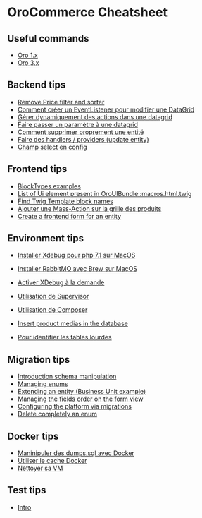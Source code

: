 OroCommerce Cheatsheet
======================

Useful commands
-------------------------

* [Oro 1.x](command/oro1.md)
* [Oro 3.x](command/oro3.md)

Backend tips
------------

* [Remove Price filter and sorter](backend/remove-price-filter.md)
* [Comment créer un EventListener pour modifier une DataGrid](backend/event-listener-datagrid.md)
* [Gérer dynamiquement des actions dans une datagrid](backend/dynamic-action-datagrid.md)
* [Faire passer un paramètre à une datagrid](backend/pass-param-to-datagrid.md)
* [Comment supprimer proprement une entité](backend/delete-entity.md)
* [Faire des handlers / providers (update entity)](backend/handler-provider-update.md)
* [Champ select en config ](backend/oro-config-select-type.md)

Frontend tips
------------

* [BlockTypes examples](frontend/BlockTypes.md)
* [List of Ui element present in OroUIBundle::macros.html.twig](frontend/ElementList.md)
* [Find Twig Template block names](frontend/findblockname.md)
* [Ajouter une Mass-Action sur la grille des produits](frontend/mass-actions.md)
* [Create a frontend form for an entity](frontend/form.md)

Environment tips
------------

* [Installer Xdebug pour php 7.1 sur MacOS](environment/installer-xdebug-php71.md)
* [Installer RabbitMQ avec Brew sur MacOS](environment/installer-rabbitmq-brew.md)
* [Activer XDebug à la demande](environment/avoir-xdebug-a-la-demande.md)

* [Utilisation de Supervisor](supervisor/supervisor.md)

* [Utilisation de Composer](environment/composer-tips.md)

* [Insert product medias in the database](postgresql/insert-medias.md)
* [Pour identifier les tables lourdes](postgresql/sql-tips.md)


Migration tips
------------

* [Introduction schema manipulation](migrations/introduction.md)
* [Managing enums](migrations/enum.md)
* [Extending an entity (Business Unit example)](migrations/businessUnit.md)
* [Managing the fields order on the form view](migrations/view.md)
* [Configuring the platform via migrations](migrations/configuration.md)
* [Delete completely an enum](migrations/delete-completely-an-enum.md)


Docker tips
------------
* [Maninipuler des dumps.sql avec Docker](docker/dump-sql-docker.md)
* [Utiliser le cache Docker](docker/use-cache.md)
* [Nettoyer sa VM](docker/clean-vm.md)

Test tips
-----------
* [Intro](tests/intro.md)